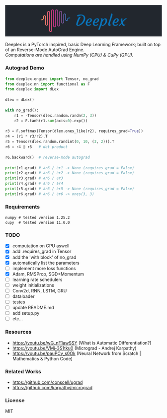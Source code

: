 <img src="images/banner.png">

Deeplex is a PyTorch inspired, basic Deep Learning Framework; built on top of an Reverse-Mode AutoGrad Engine.
<br>
<i>Computations are handled using NumPy (CPU) & CuPy (GPU).</i>

### Autograd Demo

```python
from deeplex.engine import Tensor, no_grad
from deeplex.nn import functional as F
from deeplex import dLex

dlex = dLex()

with no_grad():
    r1 = -Tensor(dlex.random.randn(2, 3))
    r2 = F.tanh(r1.sum(axis=0).exp())

r3 = F.softmax(Tensor(dlex.ones_like(r2), requires_grad=True))
r4 = (r1 * r3/r2).T
r5 = Tensor(dlex.random.randint(0, 10, (3, 2))).T
r6 = r4 @ r5   # dot product

r6.backward()  # reverse-mode autograd

print(r1.grad) # ∂r6 / ∂r1 -> None (requires_grad = False)
print(r2.grad) # ∂r6 / ∂r2 -> None (requires_grad = False)
print(r3.grad) # ∂r6 / ∂r3
print(r4.grad) # ∂r6 / ∂r4
print(r5.grad) # ∂r6 / ∂r5 -> None (requires_grad = False)
print(r6.grad) # ∂r6 / ∂r6 -> ones(3, 3)

```

### Requirements

```
numpy # tested version 1.25.2
cupy  # tested version 11.0.0
```

### TODO

- [x] computation on GPU aswell
- [x] add .requires_grad in Tensor
- [x] add the 'with block' of no_grad
- [x] automatically list the parameters
- [ ] implement more loss functions
- [x] Adam, RMSProp, SGD+Momentum
- [ ] learning rate schedulers
- [ ] weight initializations
- [ ] Conv2d, RNN, LSTM, GRU
- [ ] dataloader
- [ ] testes
- [ ] update README.md
- [ ] add setup.py
- [ ] etc...

### Resources

- https://youtu.be/wG_nF1awSSY (What is Automatic Differentiation?)
- https://youtu.be/VMj-3S1tku0 (Micrograd - Andrej Karpathy)
- https://youtu.be/pauPCy_s0Ok (Neural Network from Scratch | Mathematics & Python Code)

### Related Works

- https://github.com/conscell/ugrad
- https://github.com/karpathy/micrograd

### License

MIT
